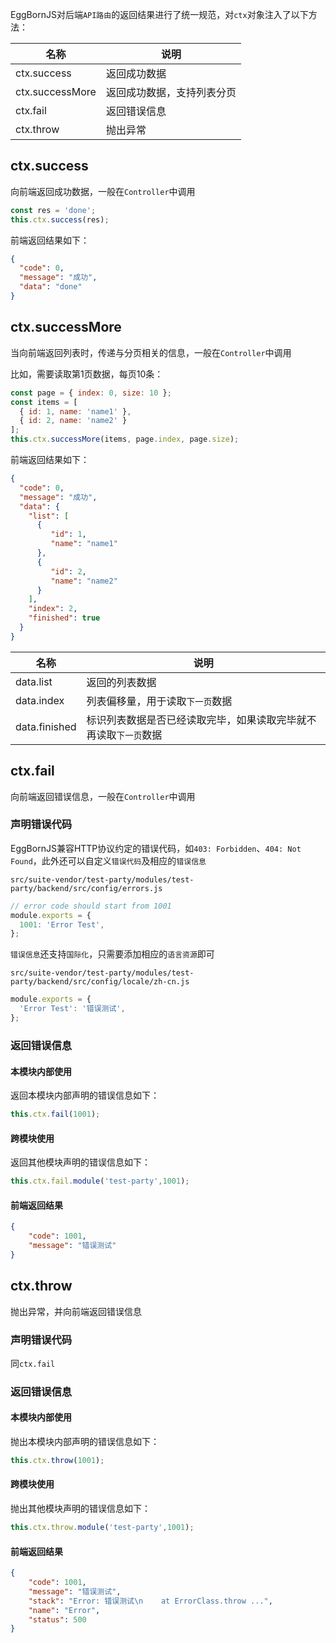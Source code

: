 EggBornJS对后端`API路由`的返回结果进行了统一规范，对`ctx`对象注入了以下方法：

| 名称 | 说明 |
|----|----|
| ctx.success | 返回成功数据 |
| ctx.successMore | 返回成功数据，支持列表分页 |
| ctx.fail | 返回错误信息 |
| ctx.throw | 抛出异常 |

## ctx.success

向前端返回成功数据，一般在`Controller`中调用

``` javascript
const res = 'done';
this.ctx.success(res);
```

前端返回结果如下：

``` json
{
  "code": 0,
  "message": "成功",
  "data": "done"
}
```

## ctx.successMore

当向前端返回列表时，传递与分页相关的信息，一般在`Controller`中调用

比如，需要读取第1页数据，每页10条：

``` javascript
const page = { index: 0, size: 10 };
const items = [
  { id: 1, name: 'name1' },
  { id: 2, name: 'name2' }
];
this.ctx.successMore(items, page.index, page.size);
```

前端返回结果如下：

``` json
{
  "code": 0,
  "message": "成功",
  "data": {
    "list": [
      {
         "id": 1,
         "name": "name1"
      },
      {
         "id": 2,
         "name": "name2"
      }
    ],
    "index": 2,
    "finished": true
  }
}
```

| 名称 | 说明 |
|----|----|
| data.list | 返回的列表数据 |
| data.index | 列表偏移量，用于读取`下一页`数据 |
| data.finished | 标识列表数据是否已经读取完毕，如果读取完毕就不再读取`下一页`数据 |

## ctx.fail

向前端返回错误信息，一般在`Controller`中调用

### 声明错误代码

EggBornJS兼容HTTP协议约定的错误代码，如`403: Forbidden`、`404: Not Found`，此外还可以自定义`错误代码`及相应的`错误信息`

`src/suite-vendor/test-party/modules/test-party/backend/src/config/errors.js`

``` javascript
// error code should start from 1001
module.exports = {
  1001: 'Error Test',
};
```

`错误信息`还支持`国际化`，只需要添加相应的`语言资源`即可

`src/suite-vendor/test-party/modules/test-party/backend/src/config/locale/zh-cn.js`

``` javascript
module.exports = {
  'Error Test': '错误测试',
};
```

### 返回错误信息

#### 本模块内部使用

返回本模块内部声明的错误信息如下：

``` javascript
this.ctx.fail(1001);
```

#### 跨模块使用

返回其他模块声明的错误信息如下：

``` javascript
this.ctx.fail.module('test-party',1001);
```

#### 前端返回结果

``` json
{
    "code": 1001,
    "message": "错误测试"
}
```

## ctx.throw

抛出异常，并向前端返回错误信息

### 声明错误代码

同`ctx.fail`

### 返回错误信息

#### 本模块内部使用

抛出本模块内部声明的错误信息如下：

``` javascript
this.ctx.throw(1001);
```

#### 跨模块使用

抛出其他模块声明的错误信息如下：

``` javascript
this.ctx.throw.module('test-party',1001);
```

#### 前端返回结果

``` json
{
    "code": 1001,
    "message": "错误测试",
    "stack": "Error: 错误测试\n    at ErrorClass.throw ...",
    "name": "Error",
    "status": 500
}
```